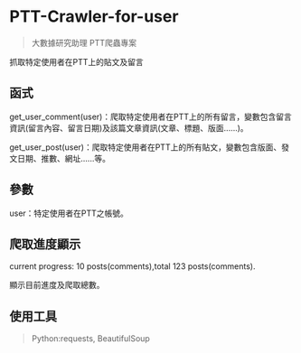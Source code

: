 # PTT-Crawler-for-user

>大數據研究助理 PTT爬蟲專案

抓取特定使用者在PTT上的貼文及留言

## 函式

get_user_comment(user)：爬取特定使用者在PTT上的所有留言，變數包含留言資訊(留言內容、留言日期)及該篇文章資訊(文章、標題、版面......)。

get_user_post(user)：爬取特定使用者在PTT上的所有貼文，變數包含版面、發文日期、推數、網址......等。

## 參數

user：特定使用者在PTT之帳號。

## 爬取進度顯示

current progress: 10 posts(comments),total 123 posts(comments).

顯示目前進度及爬取總數。

## 使用工具
>Python:requests, BeautifulSoup
